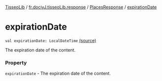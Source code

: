 [TisseoLib](../../index.md) / [fr.docjyJ.tisseoLib.response](../index.md) / [PlacesResponse](index.md) / [expirationDate](./expiration-date.md)

# expirationDate

`val expirationDate: LocalDateTime` [(source)](https://github.com/docjyJ/TisseoLib/tree/master/src/main/kotlin/fr/docjyJ/tisseoLib/response/PlacesResponse.kt#L16)

The expiration date of the content.

### Property

`expirationDate` - The expiration date of the content.